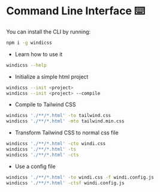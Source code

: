 # Command Line Interface ⌨️

You can install the CLI by running:

```bash
npm i -g windicss
```

- Learn how to use it
```bash
windicss --help
```
- Initialize a simple html project
```bash
windicss --init <project>
windicss --init <project> --compile
```
- Compile to Tailwind CSS
```bash
windicss './**/*.html' -to tailwind.css
windicss './**/*.html' -mto tailwind.min.css
```
- Transform Tailwind CSS to normal css file
```bash
windicss './**/*.html' -cto windi.css
windicss './**/*.html' -ts
windicss './**/*.html' -cts
```
- Use a config file
```bash
windicss './**/*.html' -to windi.css -f windi.config.js
windicss './**/*.html' -ctsf windi.config.js
```
